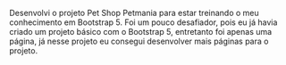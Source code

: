 Desenvolvi o projeto Pet Shop Petmania para estar treinando o meu conhecimento em Bootstrap 5. 
Foi um pouco desafiador, pois eu já havia criado um projeto básico com o Bootstrap 5, entretanto foi apenas uma página, já nesse projeto eu consegui desenvolver mais páginas para o projeto.
